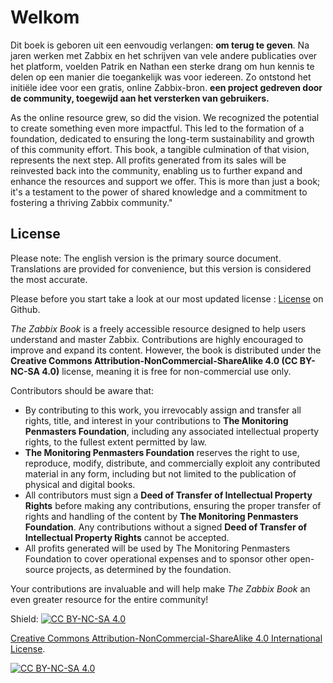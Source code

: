 # Welkom

Dit boek is geboren uit een eenvoudig verlangen: **om terug te geven**. Na jaren
werken met Zabbix en het schrijven van vele andere publicaties over het
platform, voelden Patrik en Nathan een sterke drang om hun kennis te delen op
een manier die toegankelijk was voor iedereen. Zo ontstond het initiële idee
voor een gratis, online Zabbix-bron. **een project gedreven door de community,
toegewijd aan het versterken van gebruikers.**

As the online resource grew, so did the vision. We recognized the potential to
create something even more impactful. This led to the formation of a foundation,
dedicated to ensuring the long-term sustainability and growth of this community
effort. This book, a tangible culmination of that vision, represents the next
step. All profits generated from its sales will be reinvested back into the
community, enabling us to further expand and enhance the resources and support
we offer. This is more than just a book; it's a testament to the power of shared
knowledge and a commitment to fostering a thriving Zabbix community."

## License

Please note: The english version is the primary source document. Translations
are provided for convenience, but this version is considered the most accurate.


Please before you start take a look at our most updated license :
[License](https://github.com/penmasters/zabbix-book/blob/main/readme.md) on
Github.

*The Zabbix Book* is a freely accessible resource designed to help users
understand and master Zabbix. Contributions are highly encouraged to improve and
expand its content. However, the book is distributed under the **Creative
Commons Attribution-NonCommercial-ShareAlike 4.0 (CC BY-NC-SA 4.0)** license,
meaning it is free for non-commercial use only.

Contributors should be aware that:

- By contributing to this work, you irrevocably assign and transfer all rights,
  title, and interest in your contributions to **The Monitoring Penmasters
  Foundation**, including any associated intellectual property rights, to the
  fullest extent permitted by law.
- **The Monitoring Penmasters Foundation** reserves the right to use, reproduce,
  modify, distribute, and commercially exploit any contributed material in any
  form, including but not limited to the publication of physical and digital
  books.
- All contributors must sign a **Deed of Transfer of Intellectual Property
  Rights** before making any contributions, ensuring the proper transfer of
  rights and handling of the content by **The Monitoring Penmasters
  Foundation**. Any contributions without a signed **Deed of Transfer of
  Intellectual Property Rights** cannot be accepted.
- All profits generated will be used by The Monitoring Penmasters Foundation to
  cover operational expenses and to sponsor other open-source projects, as
  determined by the foundation.

Your contributions are invaluable and will help make *The Zabbix Book* an even
greater resource for the entire community!

Shield: [![CC BY-NC-SA 4.0][cc-by-nc-sa-shield]][cc-by-nc-sa]

[Creative Commons Attribution-NonCommercial-ShareAlike 4.0 International
License][cc-by-nc-sa].

[![CC BY-NC-SA 4.0][cc-by-nc-sa-image]][cc-by-nc-sa]

[cc-by-nc-sa]: http://creativecommons.org/licenses/by-nc-sa/4.0/
[cc-by-nc-sa-image]: https://licensebuttons.net/l/by-nc-sa/4.0/88x31.png
[cc-by-nc-sa-shield]:
https://img.shields.io/badge/License-CC%20BY--NC--SA%204.0-lightgrey.svg
